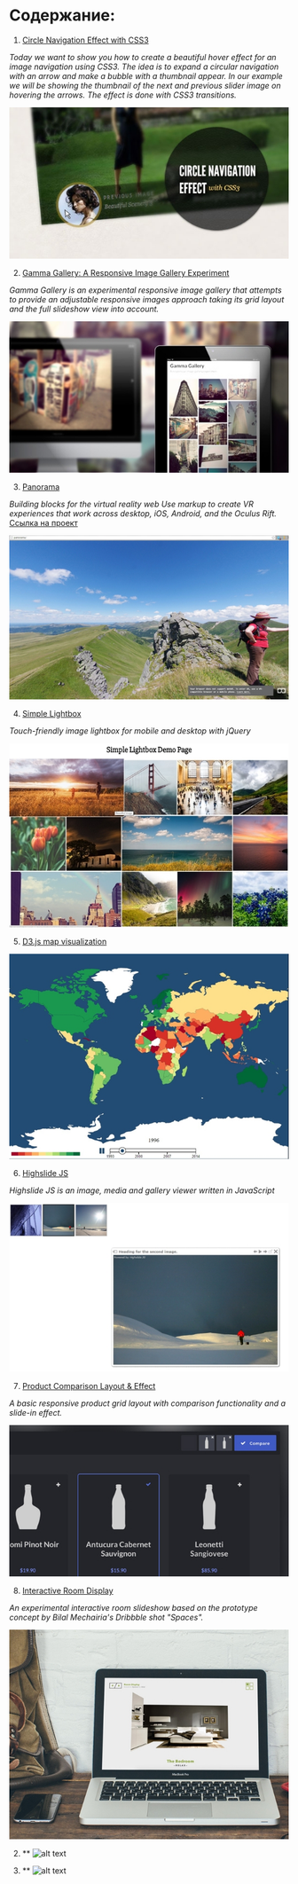 # Содержание:

1. [Circle Navigation Effect with CSS3](./circle-navigation-effect.zip)

*Today we want to show you how to create a beautiful hover effect for an image navigation using CSS3. The idea is to expand a circular navigation with an arrow and make a bubble with a thumbnail appear. In our example we will be showing the thumbnail of the next and previous slider image on hovering the arrows. The effect is done with CSS3 transitions.*

![alt text](./img/CircleNavigationEffect.jpg "Circle Navigation Effect with CSS3")


2. [Gamma Gallery: A Responsive Image Gallery Experiment](./gamma-gallery.zip)

*Gamma Gallery is an experimental responsive image gallery that attempts to provide an adjustable responsive images approach taking its grid layout and the full slideshow view into account.*

![alt text](./img/GammaGallery.jpg "Gamma Gallery")

3. [Panorama](./panorama.zip)

*Building blocks for the virtual reality web Use markup to create VR experiences that work across desktop, iOS, Android, and the Oculus Rift.* [Ссылка на проект](https://aframe.io/)

![alt text](./img/panorama.jpg "Panorama")


4. [Simple Lightbox](./simple-lightbox.zip)

*Touch-friendly image lightbox for mobile and desktop with jQuery*

![alt text](./img/simple-lightbox.jpg "Simple Lightbox")

5. [D3.js map visualization](./d3js-map-visualization.zip)

![alt text](./img/d3js-map-visualization.jpg "D3.js map visualization")

6. [Highslide JS](./high-slide.zip)

*Highslide JS is an image, media and gallery viewer written in JavaScript*

![alt text](./img/high-slide.jpg "Highslide JS")

7. [Product Comparison Layout & Effect](./product-comparison.zip)

*A basic responsive product grid layout with comparison functionality and a slide-in effect.*

![alt text](./img/BlueprintProductComparison.jpg "Product Comparison")

8. [Interactive Room Display](./room-display.zip)

*An experimental interactive room slideshow based on the prototype concept by Bilal Mechairia's Dribbble shot "Spaces".*

![alt text](./img/RoomDisplay.jpg "Room Display")

2. [](./)
**
![alt text](./img/ "")

2. [](./)
**
![alt text](./img/ "")



